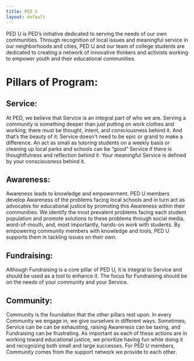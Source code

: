 ```yaml
---
title: PED U
layout: default
---
```


PED U is PED’s initiative dedicated to serving the needs of our own communities. Through recognition of local issues and meaningful service in our neighborhoods and cities, PED U and our team of college students are dedicated to creating a network of innovative thinkers and activists working to empower youth and their educational communities.
 
# Pillars of Program:
 
## Service:

At PED, we believe that Service is an integral part of who we are. Serving a community is something deeper than just putting on work clothes and working; there must be thought, intent, and consciousness behind it. And that’s the beauty of it: Service doesn’t need to be epic or grand to make a difference. An act as small as tutoring students on a weekly basis or cleaning up local parks and schools can be “good” Service if there is thoughtfulness and reflection behind it. Your meaningful Service is defined by your consciousness behind it.
 
## Awareness:

Awareness leads to knowledge and empowerment. PED U members develop Awareness of the problems facing local schools and in turn act as advocates for educational justice by promoting this Awareness within their communities. We identify the most prevalent problems facing each student population and promote solutions to these problems through social media, word-of-mouth, and, most importantly, hands-on work with students. By empowering community members with knowledge and tools, PED U supports them in tackling issues on their own.

## Fundraising:
 
Although Fundraising is a core pillar of PED U, it is integral to Service and should be used as a tool to enhance it. The focus for Fundraising should be on the needs of your community and your Service.
  
## Community:
 
Community is the foundation that the other pillars rest upon. In every Community we engage in, we give ourselves in different ways. Sometimes, Service can be can be exhausting, raising Awareness can be taxing, and Fundraising can be frustrating. As important as each of these actions are in working toward educational justice, we prioritize having fun while doing it and recognizing both small and large successes. For PED U members, Community comes from the support network we provide to each other. 